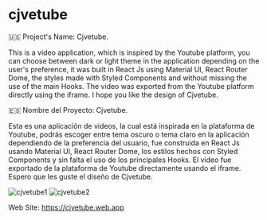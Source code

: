 # cjvetube

🇺🇸 Project's Name: Cjvetube.


This is a video application, which is inspired by the Youtube platform, you can choose between dark or light theme in the application depending on the user's preference, it was built in React Js using Material UI, React Router Dome, the styles made with Styled Components and without missing the use of the main Hooks. The video was exported from the Youtube platform directly using the iframe. I hope you like the design of Cjvetube.



🇪🇸 Nombre del Proyecto: Cjvetube.


Esta es una aplicación de videos, la cual está inspirada en la plataforma de Youtube, podrás escoger entre tema oscuro o tema claro en la aplicación dependiendo de la preferencia del usuario, fue construida en React Js usando Material UI, React Router Dome, los estilos hechos con Styled Components y sin falta el uso de los principales Hooks. El video fue exportado de la plataforma de Youtube directamente usando el iframe. Espero que les guste el diseño de Cjvetube.

![cjvetube1](https://user-images.githubusercontent.com/104727028/235348995-5a8da4c7-b6c3-4a84-878c-c2622f042cfc.PNG)
![cjvetube2](https://user-images.githubusercontent.com/104727028/235678747-2acd8f6d-4b5d-4fd8-8a67-3b5bd5b3b68d.PNG)


Web Site:  https://cjvetube.web.app
